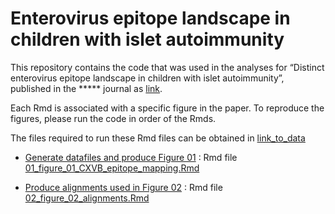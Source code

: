 
# Enterovirus epitope landscape in children with islet autoimmunity

This repository contains the code that was used in the analyses for
“Distinct enterovirus epitope landscape in children with islet
autoimmunity”, published in the \*\*\*\*\* journal as [link]().

Each Rmd is associated with a specific figure in the paper. To reproduce
the figures, please run the code in order of the Rmds.

The files required to run these Rmd files can be obtained in
[link_to_data]()

- [Generate datafiles and produce Figure
  01](01_figure_01_CXVB_epitope_mapping.md) : Rmd file
  [01_figure_01_CXVB_epitope_mapping.Rmd](01_figure_01_CXVB_epitope_mapping.Rmd)

- [Produce alignments used in Figure 02](02_figure_02_alignments.md) :
  Rmd file [02_figure_02_alignments.Rmd](02_figure_02_alignments.Rmd)
